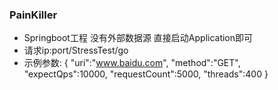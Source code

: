 ### PainKiller
- Springboot工程 没有外部数据源 直接启动Application即可
- 请求ip:port/StressTest/go
- 示例参数: {
  "uri":"www.baidu.com",
  "method":"GET",
  "expectQps":10000,
  "requestCount":5000,
  "threads":400
  }
